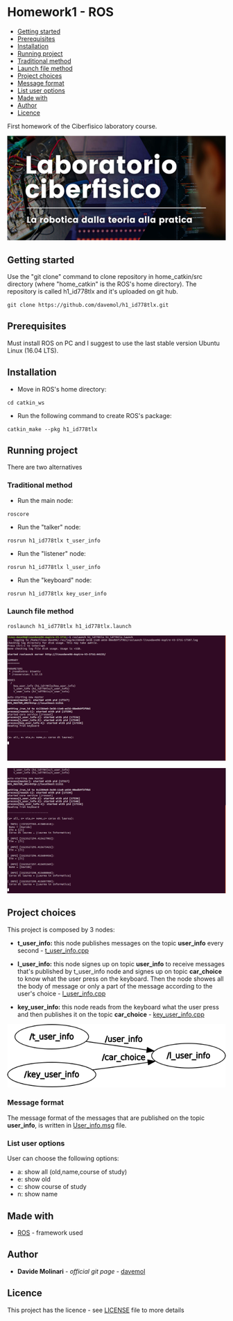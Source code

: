 # Homework1 - ROS

* [Getting started](#getting-started)
* [Prerequisites](#prerequisites)
* [Installation](#installation)
* [Running project](#running-project)
* [Traditional method](#traditional-method)
* [Launch file method](#launch-file-method)
* [Project choices](#project-choices)
* [Message format](#message-format)
* [List user options](#list-user-options)
* [Made with](#made-with)
* [Author](#author)
* [Licence](#licence)

First homework of the Ciberfisico laboratory course.

![laboratorio ciberfisico](images/cyberphysical-lab.jpg)

## Getting started

Use the "git clone" command to clone repository in home_catkin/src directory (where "home_catkin" is the ROS's home directory). The repository is called h1_id778tlx and it's uploaded on git hub.

```
git clone https://github.com/davemol/h1_id778tlx.git
```

## Prerequisites

Must install ROS on PC and I suggest to use the last stable version Ubuntu Linux (16.04 LTS).  

## Installation

* Move in ROS's home directory:

```
cd catkin_ws
```

* Run the following command to create ROS's package:

```
catkin_make --pkg h1_id778tlx
```

## Running project
 
There are two alternatives

### Traditional method

* Run the main node:

```
roscore
```

* Run the "talker" node:

```
rosrun h1_id778tlx t_user_info
```

* Run the "listener" node:

```
rosrun h1_id778tlx l_user_info
```

* Run the "keyboard" node:

```
rosrun h1_id778tlx key_user_info
```

### Launch file method

```
roslaunch h1_id778tlx h1_id778tlx.launch
```
![rqt_graph](images/run1.png)

![rqt_graph](images/run2.png)

## Project choices

This project is composed by 3 nodes:

* **t_user_info:** this node publishes messages on the topic **user_info** every second - [t_user_info.cpp](src/t_user_info.cpp)

* **l_user_info:** this node signes up on topic **user_info** to receive messages that's published by t_user_info node and signes up on topic **car_choice** to know what the user press on the keyboard. Then the node showes all the body of message or only a part of the message according to the user's choice - [l_user_info.cpp](src/l_user_info.cpp)

* **key_user_info:** this node reads from the keyboard what the user press and then publishes it on the topic **car_choice** -  [key_user_info.cpp](src/key_user_info.cpp)

![rqt_graph](images/h1_id778tlx_rqtgraph.png)

### Message format

The message format of the messages that are published on the topic **user_info**, is written in [User_info.msg](msg/User_info.msg) file.

### List user options

User can choose the following options:

* a: show all (old,name,course of study)
* e: show old
* c: show course of study
* n: show name

## Made with

* [ROS](http://wiki.ros.org/catkin) - framework used

## Author

* **Davide Molinari** - *official git page* - [davemol](https://github.com/davemol)

## Licence

This project has the licence - see [LICENSE](LICENSE) file to more details

